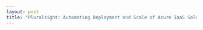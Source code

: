 ```yaml
---
layout: post
title: "Pluralsight: Automating Deployment and Scale of Azure IaaS Solutions"
---
```

## 
